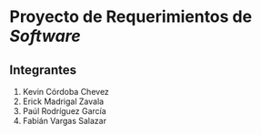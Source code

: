 # Proyecto de Requerimientos de *Software*

## Integrantes

1. Kevin Córdoba Chevez
2. Erick Madrigal Zavala
3. Paúl Rodríguez García
4. Fabián Vargas Salazar